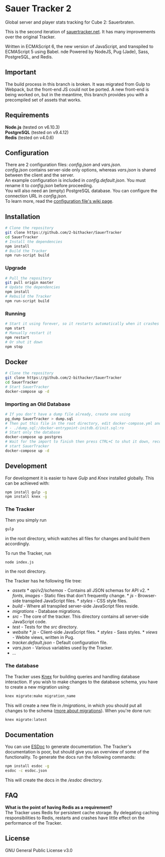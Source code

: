# Sauer Tracker 2

Global server and player stats tracking for Cube 2: Sauerbraten.

This is the second iteration of [sauertracker.net](http://sauertracker.net/). It has many improvements over the original Tracker.

Written in ECMAScript 6, the new version of JavaScript, and transpiled to ECMAScript 5 using Babel.
nde
Powered by NodeJS, Pug (Jade), Sass, PostgreSQL, and Redis.

## Important

The build process in this branch is broken. It was migrated from Gulp to
Webpack, but the front-end JS could not be ported. A new front-end is being
worked on, but in the meantime, this branch provides you with a precompiled set
of assets that works.

## Requirements

**Node.js** (tested on v6.10.3)  
**PostgreSQL** (tested on v9.4.12)  
**Redis** (tested on v4.0.6)

## Configuration

There are 2 configuration files: _config.json_ and _vars.json_.  
_config.json_ contains server-side only options, whereas _vars.json_ is shared between the client and the server.  
An example configuration is included in _config.default.json_. You must rename it to _config.json_ before proceeding.  
You will also need an (empty) PostgreSQL database. You can configure the connection URL in _config.json_.  
To learn more, read the [configuration file's wiki page](https://github.com/AngrySnout/SauerTracker/wiki/Configuration-file).

## Installation

```bash
# Clone the repository
git clone https://github.com/2-bithacker/SauerTracker
cd SauerTracker
# Install the dependencies
npm install
# Build the Tracker
npm run-script build
```

### Upgrade

```bash
# Pull the repository
git pull origin master
# Update the dependencies
npm install
# Rebuild the Tracker
npm run-script build
```

### Running

```bash
# Start it using forever, so it restarts automatically when it crashes
npm start
# Manually restart it
npm restart
# Or shut it down
npm stop
```

## Docker

```bash
# Clone the repository
git clone https://github.com/2-bithacker/SauerTracker
cd SauerTracker
# Start SauerTracker
docker-compose up -d
```

### Importing an Old Database

```bash
# If you don't have a dump file already, create one using
pg_dump SauerTracker > dump.sql
# Then put this file in the root directory, edit docker-compose.yml and uncomment the line
# - ./dump.sql:/docker-entrypoint-initdb.d/init.sql:ro
# Start only the database
docker-compose up postgres
# Wait for the import to finish then press CTRL+C to shut it down, recomment the line, and
# start SauerTracker
docker-compose up -d
```

## Development

For development it is easier to have _Gulp_ and _Knex_ installed globally. This can be achieved with:

```bash
npm install gulp -g
npm install knex -g
```

### The Tracker

Then you simply run

```bash
gulp
```

in the root directory, which watches all files for changes and build them accordingly.

To run the Tracker, run

```bash
node index.js
```

in the root directory.

The Tracker has he following file tree:

- _assets_ \* _api/v2/schemas_ - Contains all JSON schemas for API v2. \* _fonts_, _images_ - Static files that don't frequently change. \* _js_ - Browser-side transpiled JavaScript files. \* _styles_ - CSS style files.
- _build_ - Where all transpiled server-side JavaScript files reside.
- _migrations_ - Database migrations.
- _src_ - The core of the tracker. This directory contains all server-side JavaScript code.
- _test_ - Tests for the _src_ directory.
- _website_ \* _js_ - Client-side JavaScript files. \* _styles_ - Sass styles. \* _views_ - Webite views, written in Pug.
- _tracker.default.json_ - Default configuration file.
- _vars.json_ - Various variables used by the Tracker.
- _..._

### The database

The Tracker uses [Knex](http://knexjs.org) for building queries and handling database interaction. If you wish to make changes to the database schema, you have to create a new migration using:

```bash
knex migrate:make migration_name
```

This will create a new file in _/migrations_, in which you should put all changes to the schema ([more about migrations](http://knexjs.org/#Migrations)). When you're done run:

```bash
knex migrate:latest
```

## Documentation

You can use [ESDoc](https://esdoc.org/) to generate documentation. The Tracker's documentation is poor, but should give you an overview of some of the functionality. To generate the docs run the following commands:

```bash
npm install esdoc -g
esdoc -c esdoc.json
```

This will create the docs in the _/esdoc_ directory.

## FAQ

**What is the point of having Redis as a requirement?**  
The Tracker uses Redis for persistent cache storage. By delegating caching responsibilities to Redis, restarts and crashes have little effect on the performance of the Tracker.

## License

GNU General Public License v3.0
